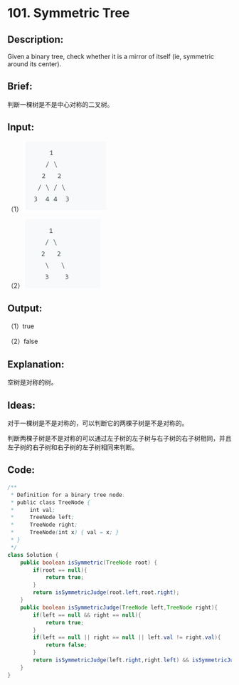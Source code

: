# 101. Symmetric Tree

## Description:

Given a binary tree, check whether it is a mirror of itself (ie, symmetric around its center).

## Brief:

判断一棵树是不是中心对称的二叉树。

## Input:

（1）![](https://github.com/HoqiheChen/LeetCode/blob/master/res/101-1.jpg)

（2）![](https://github.com/HoqiheChen/LeetCode/blob/master/res/101-2.jpg)

## Output:

（1）true

（2）false

## Explanation:

空树是对称的树。

## Ideas:

对于一棵树是不是对称的，可以判断它的两棵子树是不是对称的。

判断两棵子树是不是对称的可以通过左子树的左子树与右子树的右子树相同，并且左子树的右子树和右子树的左子树相同来判断。

## Code:

```java
/**
 * Definition for a binary tree node.
 * public class TreeNode {
 *     int val;
 *     TreeNode left;
 *     TreeNode right;
 *     TreeNode(int x) { val = x; }
 * }
 */
class Solution {
    public boolean isSymmetric(TreeNode root) {
        if(root == null){
            return true;
        }
        return isSymmetricJudge(root.left,root.right);
    }
    public boolean isSymmetricJudge(TreeNode left,TreeNode right){
        if(left == null && right == null){
            return true;
        }
        if(left == null || right == null || left.val != right.val){
            return false;
        }
        return isSymmetricJudge(left.right,right.left) && isSymmetricJudge(left.left,right.right);
    }
}
```

